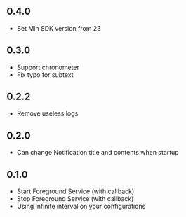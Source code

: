 ## 0.4.0

* Set Min SDK version from 23

## 0.3.0

* Support chronometer 
* Fix typo for subtext

## 0.2.2

* Remove useless logs

## 0.2.0

* Can change Notification title and contents when startup

## 0.1.0

* Start Foreground Service (with callback)
* Stop Foreground Service (with callback)
* Using infinite interval on your configurations
